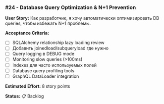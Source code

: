 ### #24 - Database Query Optimization & N+1 Prevention

**User Story:**
Как разработчик, я хочу автоматически оптимизировать DB queries, чтобы избежать N+1 проблемы.

**Acceptance Criteria:**
- [ ] SQLAlchemy relationship lazy loading review
- [ ] Добавить joinedload/subqueryload где нужно
- [ ] Query logging в DEBUG mode
- [ ] Monitoring slow queries (>100ms)
- [ ] Indexes для часто используемых полей
- [ ] Database query profiling tools
- [ ] GraphQL DataLoader integration

**Estimated Effort:** 8 story points

**Status:** 📋 Backlog